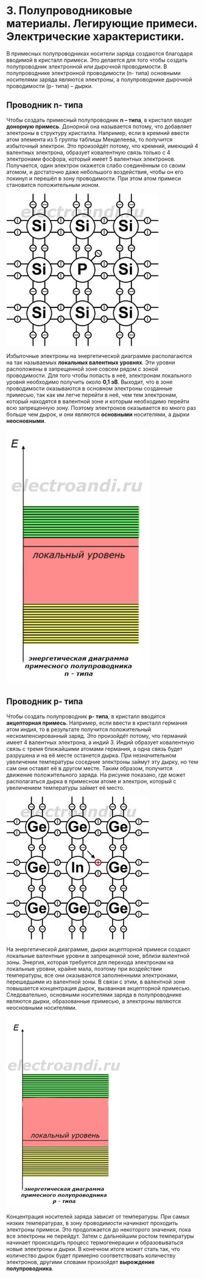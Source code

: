 # 3. Полупроводниковые материалы. Легирующие примеси. Электрические характеристики.

В примесных полупроводниках носители заряда создаются благодаря вводимой в кристалл примеси. Это делается для того чтобы создать полупроводник электронной или дырочной проводимости. В полупроводнике электронной проводимости (n- типа) основными носителями заряда являются электроны, а полупроводнике дырочной проводимости (p- типа) – дырки.

## Проводник n- типа

Чтобы создать примесный полупроводник **n – типа**, в кристалл вводят **донорную примесь**. Донорной она называется потому, что добавляет электроны в структуру кристалла. Например, если в кремний ввести атом элемента из 5 группы таблицы Менделеева, то получится избыточный электрон. Это произойдёт потому, что кремний, имеющий 4 валентных электрона, образует ковалентную связь только с 4 электронами фосфора, который имеет 5 валентных электронов. Получается, один электрон окажется слабо соединённым со своим атомом, и достаточно даже небольшого воздействия, чтобы он его покинул и перешёл в зону проводимости. При этом атом примеси становится положительным ионом.

![](images/3.jpg)

Избыточные электроны на энергетической диаграмме располагаются на так называемых **локальных валентных уровнях**. Эти уровни расположены в запрещенной зоне совсем рядом с зоной проводимости. Для того чтобы попасть в неё, электронам локального уровня необходимо получить около **0,1 эВ**. Выходит, что в зоне проводимости оказываются в основном электроны созданные примесью, так как им легче перейти в неё, чем тем электронам, который находятся в валентной зоне и которым необходимо перейти всю запрещенную зону. Поэтому электронов оказывается во много раз больше чем дырок, и они являются **основными** носителями, а дырки **неосновными**.

![](images/5.jpg)

## Проводник p- типа

Чтобы создать полупроводник **p- типа**, в кристалл вводится **акцепторная примесь**. Например, если ввести в кристалл германия атом индия, то в результате получится положительный нескомпенсированный заряд. Это произойдёт потому, что германий имеет 4 валентных электрона, а индий 3. Индий образует ковалентную связь с тремя ближайшими атомами германия, а одна связь будет разрушена и на её месте останется дырка. При незначительном увеличении температуры соседние электроны займут эту дырку, но тем сам они оставят её в другом месте. Таким образом, получится движение положительного заряда. На рисунке показано, где может располагаться дырка в примесном атоме и электрон, который с увеличением температуры займет её место.

![](images/4.jpg)

На энергетической диаграмме, дырки акцепторной примеси создают локальные валентные уровни в запрещенной зоне, вблизи валентной зоны. Энергия, которая требуется для перехода электронам на локальные уровни, крайне мала, поэтому при воздействии температуры, все они оказываются заполненными электронами, перешедшими из валентной зоны. В связи с этим, в валентной зоне повышается концентрация дырок, вызванная акцепторной примесью. Следовательно, основными носителями заряда в полупроводнике являются дырки, образованные примесью, а электроны являются неосновными носителями.

![](images/6.jpg)

Концентрация носителей заряда зависит от температуры. При самых низких температурах, в зону проводимости начинают проходить электроны примеси. Это продолжается до некоторого значения, пока все электроны не перейдут. Затем с дальнейшим ростом температуры начинает происходить процесс термогенерации и образовываться новые электроны и дырки. В конечном итоге может стать так, что количество дырок будет примерно соответствовать количеству электронов, другими словами произойдет **вырождение полупроводника**.

